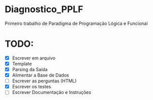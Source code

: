 # Diagnostico_PPLF
Primeiro trabalho de Paradigma de Programação Lógica e Funcional

# TODO:
- [X] Escrever em arquivo
- [X] Template
- [x] Parsing da Saída
- [x] Alimentar a Base de Dados
- [ ] Escrever as perguntas (HTML)
- [x] Escrever os testes
- [ ] Escrever Documentação e Instruções
